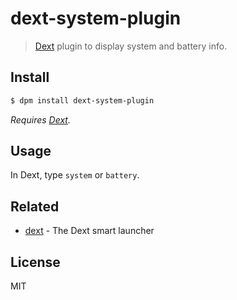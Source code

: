 # dext-system-plugin

> [Dext](https://github.com/vutran/dext) plugin to display system and battery info.

## Install

```bash
$ dpm install dext-system-plugin
```

*Requires [Dext](https://github.com/vutran/dext).*

## Usage

In Dext, type `system` or `battery`.

## Related

- [dext](https://github.com/vutran/dext) - The Dext smart launcher

## License

MIT
